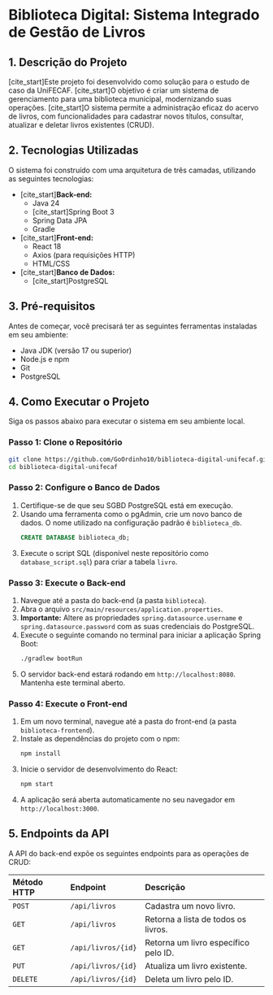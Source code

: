 # Biblioteca Digital: Sistema Integrado de Gestão de Livros

## 1. Descrição do Projeto

[cite_start]Este projeto foi desenvolvido como solução para o estudo de caso da UniFECAF. [cite_start]O objetivo é criar um sistema de gerenciamento para uma biblioteca municipal, modernizando suas operações. [cite_start]O sistema permite a administração eficaz do acervo de livros, com funcionalidades para cadastrar novos títulos, consultar, atualizar e deletar livros existentes (CRUD).

## 2. Tecnologias Utilizadas

O sistema foi construído com uma arquitetura de três camadas, utilizando as seguintes tecnologias:

* [cite_start]**Back-end:** 
    * Java 24
    * [cite_start]Spring Boot 3 
    * Spring Data JPA
    * Gradle
* [cite_start]**Front-end:** 
    * React 18
    * Axios (para requisições HTTP)
    * HTML/CSS
* [cite_start]**Banco de Dados:** 
    * [cite_start]PostgreSQL 

## 3. Pré-requisitos

Antes de começar, você precisará ter as seguintes ferramentas instaladas em seu ambiente:
* Java JDK (versão 17 ou superior)
* Node.js e npm
* Git
* PostgreSQL

## 4. Como Executar o Projeto

Siga os passos abaixo para executar o sistema em seu ambiente local.

### Passo 1: Clone o Repositório

```bash
git clone https://github.com/GoOrdinho10/biblioteca-digital-unifecaf.git
cd biblioteca-digital-unifecaf
```

### Passo 2: Configure o Banco de Dados

1.  Certifique-se de que seu SGBD PostgreSQL está em execução.
2.  Usando uma ferramenta como o pgAdmin, crie um novo banco de dados. O nome utilizado na configuração padrão é `biblioteca_db`.
    ```sql
    CREATE DATABASE biblioteca_db;
    ```
3.  Execute o script SQL (disponível neste repositório como `database_script.sql`) para criar a tabela `livro`.

### Passo 3: Execute o Back-end

1.  Navegue até a pasta do back-end (a pasta `biblioteca`).
2.  Abra o arquivo `src/main/resources/application.properties`.
3.  **Importante:** Altere as propriedades `spring.datasource.username` e `spring.datasource.password` com as suas credenciais do PostgreSQL.
4.  Execute o seguinte comando no terminal para iniciar a aplicação Spring Boot:
    ```bash
    ./gradlew bootRun
    ```
5.  O servidor back-end estará rodando em `http://localhost:8080`. Mantenha este terminal aberto.

### Passo 4: Execute o Front-end

1.  Em um novo terminal, navegue até a pasta do front-end (a pasta `biblioteca-frontend`).
2.  Instale as dependências do projeto com o npm:
    ```bash
    npm install
    ```
3.  Inicie o servidor de desenvolvimento do React:
    ```bash
    npm start
    ```
4.  A aplicação será aberta automaticamente no seu navegador em `http://localhost:3000`.

## 5. Endpoints da API

A API do back-end expõe os seguintes endpoints para as operações de CRUD:

| Método HTTP | Endpoint | Descrição |
| :--- | :--- | :--- |
| `POST` | `/api/livros` | Cadastra um novo livro. |
| `GET` | `/api/livros` | Retorna a lista de todos os livros. |
| `GET` | `/api/livros/{id}` | Retorna um livro específico pelo ID. |
| `PUT` | `/api/livros/{id}` | Atualiza um livro existente. |
| `DELETE` | `/api/livros/{id}` | Deleta um livro pelo ID. |
